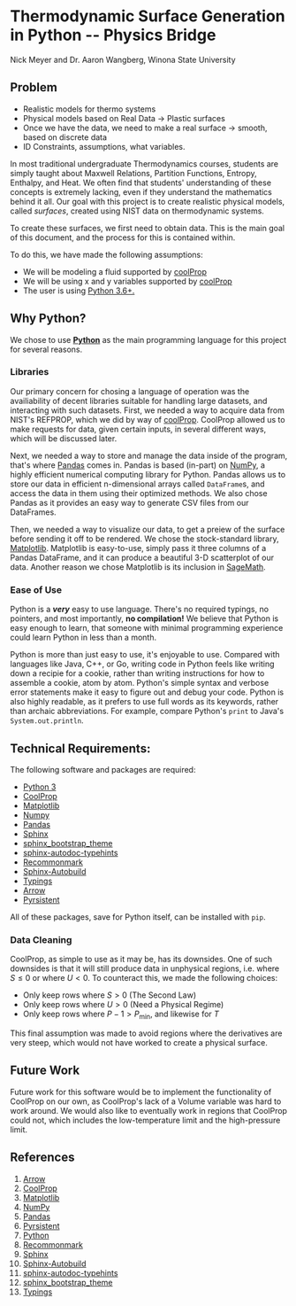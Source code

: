 # Thermodynamic Surface Generation in Python -- Physics Bridge
Nick Meyer and Dr. Aaron Wangberg, Winona State University

## Problem
*   Realistic models for thermo systems
*   Physical models based on Real Data → Plastic surfaces
*   Once we have the data, we need to make a real surface → smooth, based on discrete data
*   ID Constraints, assumptions, what variables.

In most traditional undergraduate Thermodynamics courses, students are simply taught about Maxwell Relations, Partition Functions, Entropy, Enthalpy, and Heat. We often find that students' understanding of these concepts is extremely lacking, even if they understand the mathematics behind it all. Our goal with this project is to create realistic physical models, called _surfaces_, created using NIST data on thermodynamic systems.

To create these surfaces, we first need to obtain data. This is the main goal of this document, and the process for this is contained within.

To do this, we have made the following assumptions:

*   We will be modeling a fluid supported by [coolProp][]
*   We will be using x and y variables supported by [coolProp][]
*   The user is using [Python 3.6+.][Python]

## Why Python?

We chose to use **[Python][]** as the main programming language for this project for several reasons.

### Libraries

Our primary concern for chosing a language of operation was the availiability of decent libraries suitable for handling large datasets, and interacting with such datasets. First, we needed a way to acquire data from NIST's REFPROP, which we did by way of [coolProp][]. CoolProp allowed us to make requests for data, given certain inputs, in several different ways, which will be discussed later.

Next, we needed a way to store and manage the data inside of the program, that's where [Pandas][] comes in. Pandas is based (in-part) on [NumPy][], a highly efficient numerical computing library for Python. Pandas allows us to store our data in efficient n-dimensional arrays called `DataFrame`s, and access the data in them using their optimized methods. We also chose Pandas as it provides an easy way to generate CSV files from our DataFrames.

Then, we needed a way to visualize our data, to get a preiew of the surface before sending it off to be rendered. We chose the stock-standard library, [Matplotlib][]. Matplotlib is easy-to-use, simply pass it three columns of a Pandas DataFrame, and it can produce a beautiful 3-D scatterplot of our data. Another reason we chose Matplotlib is its inclusion in [SageMath][].

### Ease of Use

Python is a **_very_** easy to use language. There's no required typings, no pointers, and most importantly, **no compilation!** We believe that Python is easy enough to learn, that someone with minimal programming experience could learn Python in less than a month.

Python is more than just easy to use, it's enjoyable to use. Compared with languages like Java, C++, or Go, writing code in Python feels like writing down a recipie for a cookie, rather than writing instructions for how to assemble a cookie, atom by atom. Python's simple syntax and verbose error statements make it easy to figure out and debug your code. Python is also highly readable, as it prefers to use full words as its keywords, rather than archaic abbreviations. For example, compare Python's `print` to Java's `System.out.println`.

## Technical Requirements:

The following software and packages are required:

*   [Python 3][Python]
*   [CoolProp][]
*   [Matplotlib][]
*   [Numpy][]
*   [Pandas][]
*   [Sphinx][]
*   [sphinx_bootstrap_theme][]
*   [sphinx-autodoc-typehints][]
*   [Recommonmark][]
*   [Sphinx-Autobuild][]
*   [Typings][]
*   [Arrow][]
*   [Pyrsistent][]

All of these packages, save for Python itself, can be installed with `pip`.


### Data Cleaning

CoolProp, as simple to use as it may be, has its downsides. One of such downsides is that it will still produce data in unphysical regions, i.e. where $S\leq 0$ or where $U \lt 0$. To counteract this, we made the following choices:

* Only keep rows where $S\gt 0$ (The Second Law)
* Only keep rows where $U \gt 0$ (Need a Physical Regime)
* Only keep rows where $P -1 \gt P_\text{min}$, and likewise for $T$

This final assumption was made to avoid regions where the derivatives are very steep, which would not have worked to create a physical surface.

## Future Work

Future work for this software would be to implement the functionality of CoolProp on our own, as CoolProp's lack of a Volume variable was hard to work around. We would also like to eventually work in regions that CoolProp could not, which includes the low-temperature limit and the high-pressure limit.


## References

1.  [Arrow][]
2.  [CoolProp][]
3.  [Matplotlib][]
4.  [NumPy][]
5.  [Pandas][]
6.  [Pyrsistent][]
7.  [Python][]
8.  [Recommonmark][]
9.  [Sphinx][]
10. [Sphinx-Autobuild][]
11. [sphinx-autodoc-typehints][]
12. [sphinx_bootstrap_theme]
13. [Typings][]



[Pyrsistent]: https://github.com/tobgu/pyrsistent
[Arrow]: http://crsmithdev.com/arrow/
[SageMath]: http://sagemath.org "SageMath"
[CoolProp]: http://coolprop.org "CoolProp"
[Matplotlib]: http://matplotlib.org/ "Matplotlib"
[Pandas]: http://Pandas.pydata.org/ "Pandas"
[NumPy]: http://numpy.org "NumPy"
[Recommonmark]: https://github.com/rtfd/recommonmark "Recommonmarl"
[Sphinx]: https://github.com/rtfd/recommonmark "Sphinx"
[Python]: https://python.org "Python"
[Sphinx-Autobuild]: https://github.com/GaretJax/sphinx-autobuild "Sphinx-Autobuild"
[Typings]: https://docs.python.org/3/library/typing.html "Typings"
[sphinx_bootstrap_theme]: http://ryan-roemer.github.io/sphinx-bootstrap-theme/README.html "Sphinx Bootstrap Theme"
[sphinx-autodoc-typehints]: https://github.com/agronholm/sphinx-autodoc-typehints "Sphinx Autodoc Typehints"
